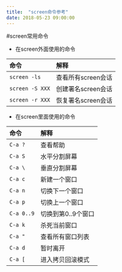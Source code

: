 ```yaml
---
title:  "screen命令参考"
date: 2018-05-23 09:00:00
---
```


#screen常用命令

- 在screen外面使用的命令

| 命令                | 解释               |
| :---                | :---             |
| ```screen -ls```    | 查看所有screen会话 |
| ```screen -S XXX``` | 创建署名screen会话 |
| ```screen -r XXX``` | 恢复署名screen会话 |





- 在screen里面使用的命令

| 命令           | 解释               |
| :---           | :---              |
| ```C-a ?```    | 查看帮助           |
| ```C-a S```    | 水平分割屏幕       |
| ```C-a \```    | 垂直分割屏幕       |
| ```C-a c```    | 新建一个窗口       |
| ```C-a n```    | 切换下一个窗口     |
| ```C-a p```    | 切换上一个窗口     |
| ```C-a 0..9``` | 切换到第0..9个窗口 |
| ```C-a k```    | 杀死当前窗口       |
| ```C-a "```    | 查看所有窗口列表   |
| ```C-a d```    | 暂时离开           |
| ```C-a [```    | 进入拷贝回滚模式   |



